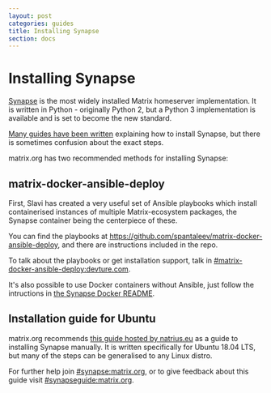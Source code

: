 ```yaml
---
layout: post
categories: guides
title: Installing Synapse
section: docs
---
```


# Installing Synapse

[Synapse](https://github.com/matrix-org/synapse/) is the most widely installed Matrix homeserver implementation. It is written in Python - originally Python 2, but a Python 3 implementation is available and is set to become the new standard.

[Many guides have been written](https://matrix.org/docs/guides/#installing-synapse) explaining how to install Synapse, but there is sometimes confusion about the exact steps.

matrix.org has two recommended methods for installing Synapse:

## matrix-docker-ansible-deploy

First, Slavi has created a very useful set of Ansible playbooks which install containerised instances of multiple Matrix-ecosystem packages, the Synapse container being the centerpiece of these.

You can find the playbooks at <https://github.com/spantaleev/matrix-docker-ansible-deploy>, and there are instructions included in the repo.

To talk about the playbooks or get installation support, talk in [#matrix-docker-ansible-deploy:devture.com](https://matrix.to/#/#matrix-docker-ansible-deploy:devture.com).

It's also possible to use Docker containers without Ansible, just follow the intructions in [the Synapse Docker README](https://github.com/matrix-org/synapse/tree/master/docker).

## Installation guide for Ubuntu

matrix.org recommends [this guide hosted by natrius.eu](https://www.natrius.eu/dokuwiki/doku.php?id=digital:server:matrixsynapse) as a guide to installing Synapse manually. It is written specifically for Ubuntu 18.04 LTS, but many of the steps can be generalised to any Linux distro.

For further help join [#synapse:matrix.org](https://matrix.to/#/#synapse:matrix.org), or to give feedback about this guide visit [#synapseguide:matrix.org](https://matrix.to/#/#synapseguide:matrix.org).

